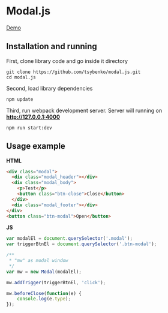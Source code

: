 # Modal.js

[Demo](https://tsybenko.github.io/modal.js/)

## Installation and running

First, clone library code and go inside it directory
```shell script
git clone https://github.com/tsybenko/modal.js.git
cd modal.js
```

Second, load library dependencies
```shell script
npm update
```

Third, run webpack development server.
Server will running on **http://127.0.0.1:4000**
```shell script
npm run start:dev
```

## Usage example

**HTML**
```html
<div class="modal">
  <div class="modal_header"></div>
  <div class="modal_body">
    <p>Test</p>
    <button class="btn-close">Close</button>
  </div>
  <div class="modal_footer"></div>
</div>
<button class="btn-modal">Open</button>
```

**JS**
```js
var modalEl = document.querySelector('.modal');
var triggerBtnEl = document.querySelector('.btn-modal');

/**
 * "mw" as modal window
 */
var mw = new Modal(modalEl);

mw.addTrigger(triggerBtnEl, 'click');

mw.beforeClose(function(e) {
	console.log(e.type);
});
```
